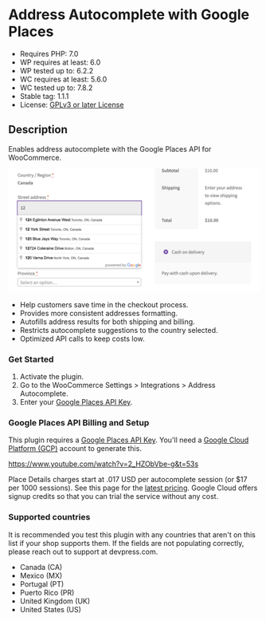 # Address Autocomplete with Google Places

-   Requires PHP: 7.0
-   WP requires at least: 6.0
-   WP tested up to: 6.2.2
-   WC requires at least: 5.6.0
-   WC tested up to: 7.8.2
-   Stable tag: 1.1.1
-   License: [GPLv3 or later License](http://www.gnu.org/licenses/gpl-3.0.html)

## Description

Enables address autocomplete with the Google Places API for WooCommerce.

![Screenshot of autocomplete.](.wordpress-org/screenshot-1.png?raw=true "Screenshot")

-   Help customers save time in the checkout process.
-   Provides more consistent addresses formatting.
-   Autofills address results for both shipping and billing.
-   Restricts autocomplete suggestions to the country selected.
-   Optimized API calls to keep costs low.

### Get Started

1. Activate the plugin.
2. Go to the WooCommerce Settings > Integrations > Address Autocomplete.
3. Enter your [Google Places API Key](https://developers.google.com/maps/documentation/places/web-service/get-api-key).

### Google Places API Billing and Setup

This plugin requires a [Google Places API Key](https://developers.google.com/maps/documentation/places/web-service/get-api-key). You'll need a [Google Cloud Platform (GCP)](https://cloud.google.com/) account to generate this.

https://www.youtube.com/watch?v=2_HZObVbe-g&t=53s

Place Details charges start at .017 USD per autocomplete session (or $17 per 1000 sessions). See this page for the [latest pricing](https://developers.google.com/maps/documentation/places/web-service/usage-and-billing#places-details). Google Cloud offers signup credits so that you can trial the service without any cost.

### Supported countries

It is recommended you test this plugin with any countries that aren't on this list if your shop supports them. If the fields are not populating correctly, please reach out to support at devpress.com.

-   Canada (CA)
-   Mexico (MX)
-   Portugal (PT)
-   Puerto Rico (PR)
-   United Kingdom (UK)
-   United States (US)

